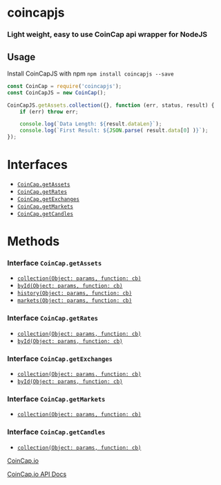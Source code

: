 # coincapjs

### Light weight, easy to use CoinCap api wrapper for NodeJS

## Usage

Install CoinCapJS with npm `npm install coincapjs --save`

```js
const CoinCap = require('coincapjs');
const CoinCapJS = new CoinCap();

CoinCapJS.getAssets.collection({}, function (err, status, result) {
    if (err) throw err;

    console.log(`Data Length: ${result.dataLen}`);
    console.log(`First Result: ${JSON.parse( result.data[0] )}`);
});
```

# Interfaces

-   [`CoinCap.getAssets`](https://docs.coincap.io/?version=latest#ee0c0be6-513f-4466-bbb0-2016add462e9)
-   [`CoinCap.getRates`](https://docs.coincap.io/?version=latest#d4bac290-230a-48c6-a8eb-6804b2d137f3)
-   [`CoinCap.getExchanges`](https://docs.coincap.io/?version=latest#aff336c8-9d06-4654-bc15-a56cef06a69e)
-   [`CoinCap.getMarkets`](https://docs.coincap.io/?version=latest#a549b4e3-544a-407e-aacd-8b44630c505a)
-   [`CoinCap.getCandles`](https://docs.coincap.io/?version=latest#ab6ce4ff-3669-4b60-88bb-a5e7c12e6881)

# Methods

### Interface `CoinCap.getAssets`

-   [`collection(Object: params, function: cb)`](https://docs.coincap.io/?version=latest#89deffa0-ab03-4e0a-8d92-637a857d2c91)
-   [`byId(Object: params, function: cb)`](https://docs.coincap.io/?version=latest#f8869879-171f-4240-adfd-dd2947506adc)
-   [`history(Object: params, function: cb)`](https://docs.coincap.io/?version=latest#61e708a8-8876-4fb2-a418-86f12f308978)
-   [`markets(Object: params, function: cb)`](https://docs.coincap.io/?version=latest#7f727b78-5013-41ec-aa1c-351b836458d0)

### Interface `CoinCap.getRates`

-   [`collection(Object: params, function: cb)`](https://docs.coincap.io/?version=latest#2a87f3d4-f61f-42d3-97e0-3a9afa41c73b)
-   [`byId(Object: params, function: cb)`](https://docs.coincap.io/?version=latest#0a8102a5-c338-4661-aa99-f1c57661b5b1)

### Interface `CoinCap.getExchanges`

-   [`collection(Object: params, function: cb)`](https://docs.coincap.io/?version=latest#e1c56fd0-d57a-40dd-8a24-4b0883b58cfb)
-   [`byId(Object: params, function: cb)`](https://docs.coincap.io/?version=latest#217e6d7e-feb8-4b9f-81d5-c53cda839579)

### Interface `CoinCap.getMarkets`

-   [`collection(Object: params, function: cb)`](https://docs.coincap.io/?version=latest#d8fd6001-e127-448d-aadd-bfbfe2c89dbe)

### Interface `CoinCap.getCandles`

-   [`collection(Object: params, function: cb)`](https://docs.coincap.io/?version=latest#51da64d7-b83b-4fac-824f-3f06b6c8d944)

[CoinCap.io](https://coincap.io/)

[CoinCap.io API Docs](https://docs.coincap.io/)
